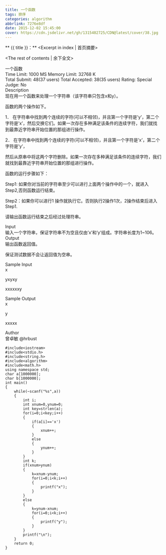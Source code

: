 ```yaml
---
title: 一个函数
tags: 排序
categories: algorithm
abbrlink: 7276e8df
date: 2015-12-02 15:45:00
cover: https://cdn.jsdelivr.net/gh/1315402725/CDN@latest/cover/38.jpg
---
```


** {{ title }}：** <Excerpt in index | 首页摘要>
<!-- more -->
<The rest of contents | 余下全文>

一个函数   
Time Limit: 1000 MS	Memory Limit: 32768 K   
Total Submit: 48(37 users)	Total Accepted: 38(35 users)	Rating:	Special Judge: No   
Description   
现在用一个函数来处理一个字符串（该字符串只包含x和y）。   

函数的两个操作如下。   

1．  在字符串中找到两个连续的字符(可以不相邻)，并且第一个字符是’y’，第二个字符是’x’，然后交换它们。如果一次存在多种满足该条件的连续字符，我们就找到最靠近字符串开始位置的那组进行操作。   

2．  在字符串中找到两个连续的字符(可以不相邻)，并且第一个字符是’x’，第二个字符是’y’，   

然后从原串中将这两个字符删除。如果一次存在多种满足该条件的连续字符，我们就找到最靠近字符串开始位置的那组进行操作。   

函数的运行步骤如下：

Step1: 如果你对当前的字符串至少可以进行上面两个操作中的一个，就进入Step2,否则函数运行结束。   

Step2：如果你可以进行1 操作就执行它。否则执行2操作1次，2操作结束后进入Step1.   

请输出函数运行结束之后经过处理符串。   

Input   
输入一个字符串，保证字符串不为空且仅由’x’和’y’组成。字符串长度为1~106。   
Output   
输出函数返回值。   
 

保证测试数据不会让返回值为空串。   

Sample Input   
x   

yxyxy   

xxxxxxy   

Sample Output   
x   

y   

xxxxx   

Author   
曾卓敏 @hrbust   


```
#include<iostream>
#include<stdio.h>
#include<string.h>
#include<algorithm>
#include<math.h>
using namespace std;
char a[1000000];
char b[1000000];
int main()
{
    while(~scanf("%s",a))
    {
        int i;
        int xnum=0,ynum=0;
        int key=strlen(a);
        for(i=0;i<key;i++)
        {
            if(a[i]=='x')
            {
                xnum++;
            }
            else
            {
                ynum++;
            }
        }
        int k;
        if(xnum>ynum)
        {
            k=xnum-ynum;
            for(i=0;i<k;i++)
            {
                printf("x");
            }
        }
        else
        {
            k=ynum-xnum;
            for(i=0;i<k;i++)
            {
                printf("y");
            }
        }
        printf("\n");
    }
    return 0;
}
```